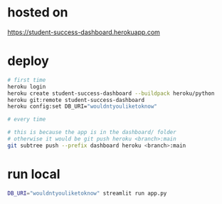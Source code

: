 # hosted on

https://student-success-dashboard.herokuapp.com

# deploy

```bash
# first time
heroku login
heroku create student-success-dashboard --buildpack heroku/python
heroku git:remote student-success-dashboard
heroku config:set DB_URI="wouldntyouliketoknow"

# every time

# this is because the app is in the dashboard/ folder
# otherwise it would be git push heroku <branch>:main
git subtree push --prefix dashboard heroku <branch>:main

```

# run local

```bash
DB_URI="wouldntyouliketoknow" streamlit run app.py
```
